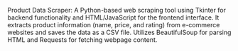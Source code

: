 Product Data Scraper: A Python-based web scraping tool using Tkinter for backend functionality and HTML/JavaScript for the frontend interface. It extracts product information (name, price, and rating) from e-commerce websites and saves the data as a CSV file. Utilizes BeautifulSoup for parsing HTML and Requests for fetching webpage content.
